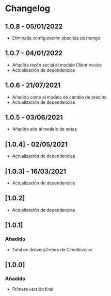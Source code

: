 # Changelog
## 1.0.8 - 05/01/2022
  - Eliminada configuración obsoleta de mongo

## 1.0.7 - 04/01/2022
  - Añadida razón social al modelo ClientInvoice
  - Actualización de dependencias
  
## 1.0.6 - 21/07/2021
  - Añadido coste al modelo de cambio de precios
  - Actualización de dependencias

## 1.0.5 - 03/06/2021
  - Añadido año al modelo de notas

## [1.0.4] - 02/05/2021
 - Actualización de dependencias

## [1.0.3] - 16/03/2021
 - Actualización de dependencias

## [1.0.2]
 - Actualización de dependencias

## [1.0.1]

### Añadido
 - Total en deliveryOrders de ClientInvoice

## [1.0.0]

### Añadido
 - Primera versión final
